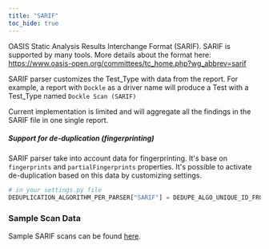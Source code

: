 ```yaml
---
title: "SARIF"
toc_hide: true
---
```

OASIS Static Analysis Results Interchange Format (SARIF). SARIF is
supported by many tools. More details about the format here:
<https://www.oasis-open.org/committees/tc_home.php?wg_abbrev=sarif>

SARIF parser customizes the Test_Type with data from the report.
For example, a report with `Dockle` as a driver name will produce a Test with a Test_Type named `Dockle Scan (SARIF)`

Current implementation is limited and will aggregate all the findings in the SARIF file in one single report.

##### Support for de-duplication (fingerprinting)

SARIF parser take into account data for fingerprinting. It's base on `fingerprints` and `partialFingerprints` properties.
It's possible to activate de-duplication based on this data by customizing settings.

```Python
# in your settings.py file
DEDUPLICATION_ALGORITHM_PER_PARSER["SARIF"] = DEDUPE_ALGO_UNIQUE_ID_FROM_TOOL_OR_HASH_CODE
```

### Sample Scan Data
Sample SARIF scans can be found [here](https://github.com/DefectDojo/django-DefectDojo/tree/master/unittests/scans/sarif).
